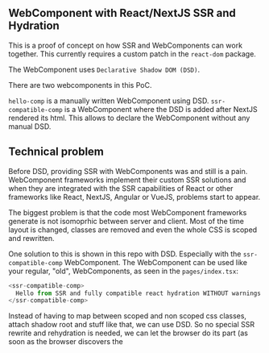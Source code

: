 ## WebComponent with React/NextJS SSR and Hydration

This is a proof of concept on how SSR and WebComponents can work together. This currently requires a custom patch in the `react-dom` package.

The WebComponent uses `Declarative Shadow DOM (DSD)`.

There are two webcomponents in this PoC. 

`hello-comp` is a manually written WebComponent using DSD.
`ssr-compatible-comp` is a WebComponent where the DSD is added after NextJS rendered its html. This allows to declare the WebComponent without any manual DSD.

## Technical problem

Before DSD, providing SSR with WebComponents was and still is a pain. WebComponent frameworks implement their custom SSR solutions and when they are integrated with the SSR capabilities of React
or other frameworks like React, NextJS, Angular or VueJS, problems start to appear.

The biggest problem is that the code most WebComponent frameworks generate is not isomoprhic between server and client. Most of the time layout is changed, classes are removed and even the whole CSS is scoped and rewritten.

One solution to this is shown in this repo with DSD. Especially with the `ssr-compatible-comp` WebComponent. The WebComponent can be used like your regular, "old", WebComponents, as seen in the `pages/index.tsx`:

```js
<ssr-compatible-comp>
  Hello from SSR and fully compatible react hydration WITHOUT warnings.
</ssr-compatible-comp>
```

Instead of having to map between scoped and non scoped css classes, attach shadow root and stuff like that, we can use DSD.
So no special SSR rewrite and rehydration is needed, we can let the browser do its part (as soon as the browser discovers the <template shadowroot="open"> tag). 

In the `server.mjs`, we inject DSD inside our `ssr-compatible-comp`, which results in the following server-side generated html.

```html
<ssr-compatible-comp>
  <template shadowroot="open">
    <strong>
  		<slot></slot>
  	</strong>
	</template>
  Hello from SSR and fully compatible react hydration WITHOUT warnings.
</ssr-compatible-comp>
```

As soon as the browser parses the template shadowroot tag, it is replaced with a #shadow-root fragment and its content placed there automatically. 
If react now starts with its hydration phase, the element tree is now fully compatible to the one we declared in the `pages/index.tsx`.

DOM after parsing and before react hydration:

```html
<ssr-compatible-comp>
  #shadow-root (open)
    ...
  Hello from SSR and fully compatible react hydration WITHOUT warnings.
</ssr-compatible-comp>
```

React does not care about document-fragments and does not complain about any hydration mismatches.

For more information on DSD, see: [Declarative Shadow DOM](https://github.com/mfreed7/declarative-shadow-dom).

## Getting Started

1. First, install packages:

`npm install`


2. Run the development server:

```bash
npm run dev
# or
yarn dev
# or
pnpm dev
```

Open [http://localhost:3000](http://localhost:3000) with your browser to see the result.

You see that the `hello-comp` WebComponent is rendered server-side and fully hydrates without any warning.

### Manual Declarative Shadow DOM

If you want the hello-comp to also work (manually DSD), you need to patch `react-dom`:

Patch `node_modules\react-dom\cjs\react-dom.development.js`. ONLY REQUIRED if you uncomment `hello-comp` in `pages/index.tsx`.
Search for `updateHostComponent` and add after `var isDirectTextChild = shouldSetTextContent(type, nextProps)` (line 19909):

```js
 // PATCH! Remove template.
  if(nextChildren != null) {
    for(var i = 0; i < nextChildren.length; i++) {
      const child = nextChildren[i];
      if(child.type === 'template' && 'shadowroot' in child.props) {
        nextChildren = [...nextChildren].splice(i + 1, 1); // Why i+1? Splicing at 0 does remove the second item...
      }
    }
  }
```

Delete `.next` folder if one exists, because node_modules are cached by NextJs.
